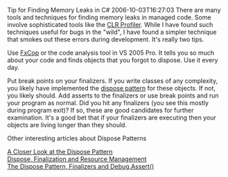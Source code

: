 Tip for Finding Memory Leaks in C#
2006-10-03T16:27:03
There are many tools and techniques for finding memory leaks in managed code. Some involve sophisticated tools like the [CLR Profiler](http://www.c-sharpcorner.com/Code/2004/Aug/CLRProfiler.asp). While I have found such techniques useful for bugs in the "wild", I have found a simpler technique that smokes out these errors during development. It's really two tips.

Use [FxCop](http://www.gotdotnet.com/team/FxCop/) or the code analysis tool in VS 2005 Pro. It tells you so much about your code and finds objects that you forgot to dispose. Use it every day.

Put break points on your finalizers. If you write classes of any complexity, you likely have implemented the [dispose pattern](http://msdn2.microsoft.com/en-us/library/fs2xkftw.aspx) for these objects. If not, you likely should. Add asserts to the finalizers or use break points and run your program as normal. Did you hit any finalizers (you see this mostly during program exit)? If so, these are good candidates for further examination. It's a good bet that if your finalizers are executing then your objects are living longer than they should.

Other interesting articles about Dispose Patterns

[A Closer Look at the Dispose Pattern](http://haacked.com/archive/2005/11/18/ACloserLookAtDisposePattern.aspx)   
[Dispose, Finalization and Resource Management](http://www.bluebytesoftware.com/blog/PermaLink.aspx?guid=88e62cdf-5919-4ac7-bc33-20c06ae539ae)   
[The Dispose Pattern, Finalizers and Debug.Assert()](http://www.agileprogrammer.com/oneagilecoder/archive/2005/03/24/3065.aspx)
